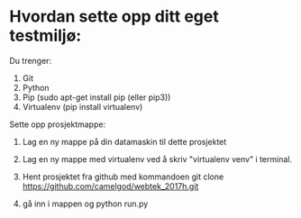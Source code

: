 # Hvordan sette opp ditt eget testmiljø:

Du trenger:
1. Git
2. Python
3. Pip (sudo apt-get install pip (eller pip3))
4. Virtualenv (pip install virtualenv)

Sette opp prosjektmappe:
1. Lag en ny mappe på din datamaskin til dette prosjektet
2. Lag en ny mappe med virtualenv ved å skriv "virtualenv venv" i terminal.
3. Hent prosjektet fra github med kommandoen git clone https://github.com/camelgod/webtek_2017h.git



3. gå inn i mappen og python run.py
